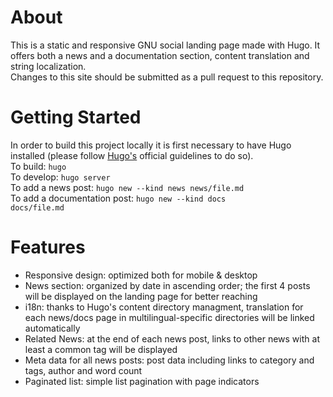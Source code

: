 # About
This is a static and responsive GNU social landing page made with Hugo. It offers both a news and a documentation section, content translation and string localization.  
Changes to this site should be submitted as a pull request to this repository.

# Getting Started
In order to build this project locally it is first necessary to have Hugo installed (please follow [Hugo's](https://gohugo.io/getting-started/quick-start/) official guidelines to do so).   
To build:
<code>hugo</code>  
To develop:
<code>hugo server</code>  
To add a news post:
<code>hugo new --kind news news/file.md</code>    
To add a documentation post:
<code>hugo new --kind docs docs/file.md</code>  

# Features
<ul>
	<li> Responsive design: optimized both for mobile & desktop
	</li>
	<li> News section: organized by date in ascending order; the first 4 posts will be displayed on the landing page for better reaching
	</li>
	<li> i18n: thanks to Hugo's content directory managment, translation for each news/docs page in multilingual-specific directories will be linked automatically
	</li>
	<li> Related News: at the end of each news post, links to other news with at least a common tag will be displayed  
	</li>
	<li> Meta data for all news posts: post data including links to category and tags, author and word count
	</li>
	<li> Paginated list: simple list pagination with page indicators
	</li>
</ul>
